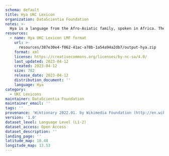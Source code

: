 ```yaml
---
schema: default
title: Hya UKC Lexicon
organization: DataScientia Foundation
notes: >-
  Hya is a language from the Afro-Asiatic family, spoken in Africa. The UKC Lexicon of Hya is represented as a lexico-semantic network. It consists of words, word senses, synsets, as well as sense-level and synset-level relationships.
resources:
  - name: Hya UKC Lexicon LMF format
    url: >-
      resources/387e30e4-f062-41ac-a78b-1a54a94a2db7/output-hya.zip
    format: xml
    license: https://creativecommons.org/licenses/by-nc-sa/4.0/
    last_updated: 2023-04-12
    created: 2023-04-12
    size: 782
    release_date: 2023-04-12
    distribution_document: ''
    language: Hya
category:
  - UKC Lexicons
maintainer: DataScientia Foundation
maintainer_email: ''
tags: ''
provenance: 'Wiktionary 2022.01. by Wikimedia Foundation (http://en.wiktionary.org); Princeton WordNet 2.1 by Princeton University (https://wordnet.princeton.edu)'
version: '1.0'
dataset_level: Language Level (L1-2)
dataset_access: Open Access
dataset_description: ''
landing_page: ''
latitude_map: 10.48
longitude_map: 13.53
---
```


